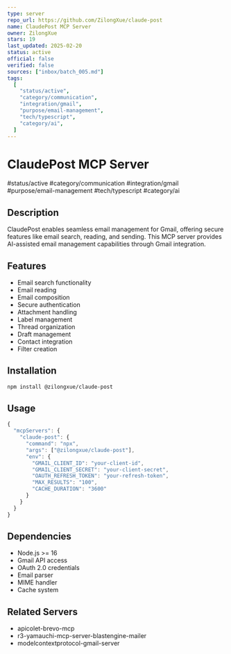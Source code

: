 ```yaml
---
type: server
repo_url: https://github.com/ZilongXue/claude-post
name: ClaudePost MCP Server
owner: ZilongXue
stars: 19
last_updated: 2025-02-20
status: active
official: false
verified: false
sources: ["inbox/batch_005.md"]
tags:
  [
    "status/active",
    "category/communication",
    "integration/gmail",
    "purpose/email-management",
    "tech/typescript",
    "category/ai",
  ]
---
```


# ClaudePost MCP Server

#status/active #category/communication #integration/gmail #purpose/email-management #tech/typescript #category/ai

## Description

ClaudePost enables seamless email management for Gmail, offering secure features like email search, reading, and sending. This MCP server provides AI-assisted email management capabilities through Gmail integration.

## Features

- Email search functionality
- Email reading
- Email composition
- Secure authentication
- Attachment handling
- Label management
- Thread organization
- Draft management
- Contact integration
- Filter creation

## Installation

```bash
npm install @zilongxue/claude-post
```

## Usage

```javascript
{
  "mcpServers": {
    "claude-post": {
      "command": "npx",
      "args": ["@zilongxue/claude-post"],
      "env": {
        "GMAIL_CLIENT_ID": "your-client-id",
        "GMAIL_CLIENT_SECRET": "your-client-secret",
        "OAUTH_REFRESH_TOKEN": "your-refresh-token",
        "MAX_RESULTS": "100",
        "CACHE_DURATION": "3600"
      }
    }
  }
}
```

## Dependencies

- Node.js >= 16
- Gmail API access
- OAuth 2.0 credentials
- Email parser
- MIME handler
- Cache system

## Related Servers

- apicolet-brevo-mcp
- r3-yamauchi-mcp-server-blastengine-mailer
- modelcontextprotocol-gmail-server
